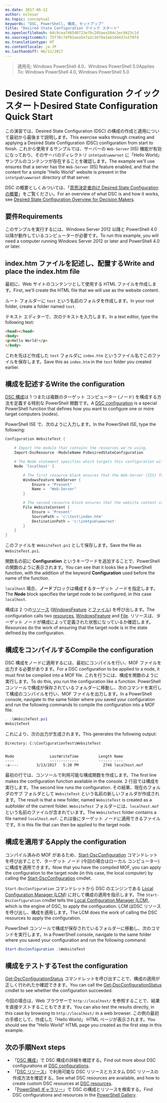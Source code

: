 ```yaml
---
ms.date: 2017-06-12
author: eslesar
ms.topic: conceptual
keywords: "DSC, PowerShell, 構成, セットアップ"
title: "Desired State Configuration クイック スタート"
ms.openlocfilehash: 64c9cea7d65d0723e76c205aea104c3ec9423c1d
ms.sourcegitcommit: 75f70c7df01eea5e7a2c16f9a3ab1dd437a1f8fd
ms.translationtype: HT
ms.contentlocale: ja-JP
ms.lasthandoff: 06/12/2017
---
```

> <span data-ttu-id="0ea36-103">適用先: Windows PowerShell 4.0、Windows PowerShell 5.0</span><span class="sxs-lookup"><span data-stu-id="0ea36-103">Applies To: Windows PowerShell 4.0, Windows PowerShell 5.0</span></span>

# <a name="desired-state-configuration-quick-start"></a><span data-ttu-id="0ea36-104">Desired State Configuration クイック スタート</span><span class="sxs-lookup"><span data-stu-id="0ea36-104">Desired State Configuration Quick Start</span></span>

<span data-ttu-id="0ea36-105">この演習では、Desired State Configuration (DSC) の構成の作成と適用について最初から最後まで説明します。</span><span class="sxs-lookup"><span data-stu-id="0ea36-105">This exercise walks through creating and applying a Desired State Configuration (DSC) configuration from start to finish.</span></span>
<span data-ttu-id="0ea36-106">これから使用するサンプルでは、サーバーの `Web-Server` (IIS) 機能が有効になっており、そのサーバのディレクトリ `intetpub\wwwroot` に「Hello World」サンプルのコンテンツが存在することを確認します。</span><span class="sxs-lookup"><span data-stu-id="0ea36-106">The example we'll use ensures that a server has the `Web-Server` (IIS) feature enabled, and that the content for a simple "Hello World" website is present in the `intetpub\wwwroot` directory of that server.</span></span>

<span data-ttu-id="0ea36-107">DSC の概要としくみついては、「[意思決定者向け Desired State Configuration の概要](DscForEngineers.md)」をご覧ください。</span><span class="sxs-lookup"><span data-stu-id="0ea36-107">For an overview of what DSC is and how it works, see [Desired State Configuration Overview for Decision Makers](DscForEngineers.md).</span></span>

## <a name="requirements"></a><span data-ttu-id="0ea36-108">要件</span><span class="sxs-lookup"><span data-stu-id="0ea36-108">Requirements</span></span>

<span data-ttu-id="0ea36-109">このサンプルを実行するには、Windows Server 2012 以降と PowerShell 4.0 以降が動作しているコンピューターが必要です。</span><span class="sxs-lookup"><span data-stu-id="0ea36-109">To run this example, you will need a computer running Windows Server 2012 or later and PowerShell 4.0 or later.</span></span>

## <a name="write-and-place-the-indexhtm-file"></a><span data-ttu-id="0ea36-110">index.htm ファイルを記述し、配置する</span><span class="sxs-lookup"><span data-stu-id="0ea36-110">Write and place the index.htm file</span></span>

<span data-ttu-id="0ea36-111">最初に、Web サイトのコンテンツとして使用する HTML ファイルを作成します。</span><span class="sxs-lookup"><span data-stu-id="0ea36-111">First, we'll create the HTML file that we will use as the website content.</span></span>

<span data-ttu-id="0ea36-112">ルート フォルダーに `test` という名前のフォルダを作成します。</span><span class="sxs-lookup"><span data-stu-id="0ea36-112">In your root folder, create a folder named `test`.</span></span>

<span data-ttu-id="0ea36-113">テキスト エディターで、次のテキストを入力します。</span><span class="sxs-lookup"><span data-stu-id="0ea36-113">In a text editor, type the following text:</span></span>

```html
<head></head>
<body>
<p>Hello World!</p>
</body>
```

<span data-ttu-id="0ea36-114">これを先ほど作成した `test` フォルダに `index.htm` というファイル名でこのファイルを保存します。</span><span class="sxs-lookup"><span data-stu-id="0ea36-114">Save this as `index.htm` in the `test` folder you created earlier.</span></span> 

## <a name="write-the-configuration"></a><span data-ttu-id="0ea36-115">構成を記述する</span><span class="sxs-lookup"><span data-stu-id="0ea36-115">Write the configuration</span></span>

<span data-ttu-id="0ea36-116">[DSC 構成](configurations.md)は 1 つまたは複数のターゲット コンピューター (ノード) を構成する方法を定義する特別な PowerShell 関数です。</span><span class="sxs-lookup"><span data-stu-id="0ea36-116">A [DSC configuration](configurations.md) is a special PowerShell function that defines how you want to configure one or more target computers (nodes).</span></span>

<span data-ttu-id="0ea36-117">PowerShell ISE で、次のように入力します。</span><span class="sxs-lookup"><span data-stu-id="0ea36-117">In the PowerShell ISE, type the following:</span></span>

```powershell
Configuration WebsiteTest {

    # Import the module that contains the resources we're using.
    Import-DscResource -ModuleName PsDesiredStateConfiguration

    # The Node statement specifies which targets this configuration will be applied to.
    Node 'localhost' {

        # The first resource block ensures that the Web-Server (IIS) feature is enabled.
        WindowsFeature WebServer {
            Ensure = "Present"
            Name =  "Web-Server"
        }

        # The second resource block ensures that the website content copied to the website root folder.
        File WebsiteContent {
            Ensure = 'Present'
            SourcePath = 'c:\test\index.htm'
            DestinationPath = 'c:\inetpub\wwwroot'
        }
    }
} 
```

<span data-ttu-id="0ea36-118">このファイルを `WebsiteTest.ps1` として保存します。</span><span class="sxs-lookup"><span data-stu-id="0ea36-118">Save the file as `WebsiteTest.ps1`.</span></span>

<span data-ttu-id="0ea36-119">関数名の前に **Configuration** というキーワードを追加することで、PowerShell の関数のように表示されます。</span><span class="sxs-lookup"><span data-stu-id="0ea36-119">You can see that it looks like a PowerShell function, with the addition of the keyword **Configuration** used before the name of the function.</span></span>

<span data-ttu-id="0ea36-120">`localhost` 場合、**ノード**ブロックは構成するターゲット ノードを指定します。</span><span class="sxs-lookup"><span data-stu-id="0ea36-120">The **Node** block specifies the target node to be configured, in this case `localhost`.</span></span>

<span data-ttu-id="0ea36-121">構成は 2 つの[リソース](resources.md) ([WindowsFeature](windowsFeatureResource.md) と[ファイル](fileResource.md)) を呼び出します。</span><span class="sxs-lookup"><span data-stu-id="0ea36-121">The configuration calls two [resources](resources.md), [WindowsFeature](windowsFeatureResource.md) and [File](fileResource.md).</span></span>
<span data-ttu-id="0ea36-122">リソースは、ターゲット ノードが構成によって定義された状態になっているか確認します。</span><span class="sxs-lookup"><span data-stu-id="0ea36-122">Resources do the work of ensuring that the target node is in the state defined by the configuration.</span></span>

## <a name="compile-the-configuration"></a><span data-ttu-id="0ea36-123">構成をコンパイルする</span><span class="sxs-lookup"><span data-stu-id="0ea36-123">Compile the configuration</span></span>

<span data-ttu-id="0ea36-124">DSC 構成をノードに適用するには、最初にコンパイルを行い、MOF ファイルを出力する必要があります。</span><span class="sxs-lookup"><span data-stu-id="0ea36-124">For a DSC configuration to be applied to a node, it must first be compiled into a MOF file.</span></span>
<span data-ttu-id="0ea36-125">これを行うには、構成を関数のように実行します。</span><span class="sxs-lookup"><span data-stu-id="0ea36-125">To do this, you run the configuration like a function.</span></span>
<span data-ttu-id="0ea36-126">PowerShell コンソールで構成が保存されているフォルダーに移動し、次のコマンドを実行して構成のコンパイルを行い、MOF ファイルを出力します。</span><span class="sxs-lookup"><span data-stu-id="0ea36-126">In a PowerShell console, navigate to the same folder where you saved your configuration and run the following commands to compile the configuration into a MOF file:</span></span>

```powershell
. .\WebsiteTest.ps1
WebsiteTest
```

<span data-ttu-id="0ea36-127">これにより、次の出力が生成されます。</span><span class="sxs-lookup"><span data-stu-id="0ea36-127">This generates the following output:</span></span>

```
Directory: C:\ConfigurationTest\WebsiteTest


Mode                LastWriteTime         Length Name                                                                                                                                                       
----                -------------         ------ ----                                                                                                                                                       
-a----        3/13/2017   5:20 PM           2746 localhost.mof
```

<span data-ttu-id="0ea36-128">最初の行では、コンソールで利用可能な構成関数を作成します。</span><span class="sxs-lookup"><span data-stu-id="0ea36-128">The first line makes the configuration function available in the console.</span></span>
<span data-ttu-id="0ea36-129">2 行目では構成を実行します。</span><span class="sxs-lookup"><span data-stu-id="0ea36-129">The second line runs the configuration.</span></span>
<span data-ttu-id="0ea36-130">その結果、現在のフォルダのサブ フォルダとして `WebsiteTest` という名前の新しいフォルダが作成されます。</span><span class="sxs-lookup"><span data-stu-id="0ea36-130">The result is that a new folder, named `WebsiteTest` is created as a subfolder of the current folder.</span></span>
<span data-ttu-id="0ea36-131">`WebsiteTest` フォルダーには、`localhost.mof` という名前のファイルが含まれています。</span><span class="sxs-lookup"><span data-stu-id="0ea36-131">The `WebsiteTest` folder contains a file named `localhost.mof`.</span></span> <span data-ttu-id="0ea36-132">これは後にターゲット ノードに適用できるファイルです。</span><span class="sxs-lookup"><span data-stu-id="0ea36-132">It is this file that can then be applied to the target node.</span></span>

## <a name="apply-the-configuration"></a><span data-ttu-id="0ea36-133">構成を適用する</span><span class="sxs-lookup"><span data-stu-id="0ea36-133">Apply the configuration</span></span>

<span data-ttu-id="0ea36-134">コンパイル済みの MOF があるため、[Start-DscConfiguration](/reference/5.1/PSDesiredStateConfiguration/Start-DscConfiguration.md) コマンドレットを呼び出すことで、ターゲット ノード (今回の場合はローカル コンピューター) に構成を適用できます。</span><span class="sxs-lookup"><span data-stu-id="0ea36-134">Now that you have the compiled MOF, you can apply the configuration to the target node (in this case, the local computer) by calling the [Start-DscConfiguration](/reference/5.1/PSDesiredStateConfiguration/Start-DscConfiguration.md) cmdlet.</span></span>

<span data-ttu-id="0ea36-135">`Start-DscConfiguration` コマンドレットから DSC のエンジンである [Local Configuration Manager (LCM)](metaConfig.md) に対して構成の適用を指示します。</span><span class="sxs-lookup"><span data-stu-id="0ea36-135">The `Start-DscConfiguration` cmdlet tells the [Local Configuration Manager (LCM)](metaConfig.md), which is the engine of DSC, to apply the configuration.</span></span>
<span data-ttu-id="0ea36-136">LCM はDSC リソースを呼び出し、構成を適用します。</span><span class="sxs-lookup"><span data-stu-id="0ea36-136">The LCM does the work of calling the DSC resources to apply the configuration.</span></span>

<span data-ttu-id="0ea36-137">PowerShell コンソールで構成が保存されているフォルダーに移動し、次のコマンドを実行します。</span><span class="sxs-lookup"><span data-stu-id="0ea36-137">In a PowerShell console, navigate to the same folder where you saved your configuration and run the following command:</span></span>

```powershell
Start-DscConfiguration .\WebsiteTest
```

## <a name="test-the-configuration"></a><span data-ttu-id="0ea36-138">構成をテストする</span><span class="sxs-lookup"><span data-stu-id="0ea36-138">Test the configuration</span></span>

<span data-ttu-id="0ea36-139">[Get-DscConfigurationStatus](/reference/5.1/PSDesiredStateConfiguration/Get-DscConfigurationStatus.md) コマンドレットを呼び出すことで、構成の適用が正しく行われたか確認できます。</span><span class="sxs-lookup"><span data-stu-id="0ea36-139">You can call the [Get-DscConfigurationStatus](/reference/5.1/PSDesiredStateConfiguration/Get-DscConfigurationStatus.md) cmdlet to see whether the configuration succeeded.</span></span> 

<span data-ttu-id="0ea36-140">今回の場合は、Web ブラウザーで `http://localhost/` を参照することで、結果を直接テストすることもできます。</span><span class="sxs-lookup"><span data-stu-id="0ea36-140">You can also test the results directly, in this case by browsing to `http://localhost/` in a web browser.</span></span> <span data-ttu-id="0ea36-141">この例の最初の手順として、作成した「Hello World」 HTML ページが表示されます。</span><span class="sxs-lookup"><span data-stu-id="0ea36-141">You should see the "Hello World" HTML page you created as the first step in this example.</span></span>

## <a name="next-steps"></a><span data-ttu-id="0ea36-142">次の手順</span><span class="sxs-lookup"><span data-stu-id="0ea36-142">Next steps</span></span>

- <span data-ttu-id="0ea36-143">「[DSC 構成](configurations.md)」で DSC 構成の詳細を確認する。</span><span class="sxs-lookup"><span data-stu-id="0ea36-143">Find out more about DSC configurations at [DSC configurations](configurations.md).</span></span>
- <span data-ttu-id="0ea36-144">「[DSC リソース](resources.md)」で利用可能な DSC リソースとカスタム DSC リソースの作成方法を確認する。</span><span class="sxs-lookup"><span data-stu-id="0ea36-144">See what DSC resources are available, and how to create custom DSC resources at [DSC resources](resources.md).</span></span>
- <span data-ttu-id="0ea36-145">「[PowerShell ギャラリー](https://www.powershellgallery.com/)」で DSC の構成とリソースを検索する。</span><span class="sxs-lookup"><span data-stu-id="0ea36-145">Find DSC configurations and resources in the [PowerShell Gallery](https://www.powershellgallery.com/).</span></span>




